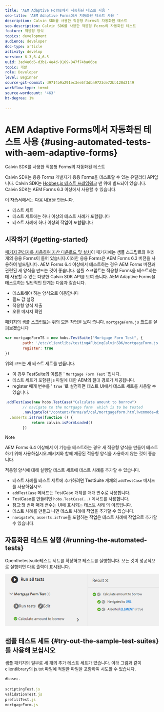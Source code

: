 ```yaml
---
title: 'AEM Adaptive Forms에서 자동화된 테스트 사용 '
seo-title: 'AEM Adaptive Forms에서 자동화된 테스트 사용 '
description: Calvin SDK를 사용한 적응형 Forms의 자동화된 테스트
seo-description: Calvin SDK를 사용한 적응형 Forms의 자동화된 테스트
feature: 적응형 양식
topics: development
audience: developer
doc-type: article
activity: develop
version: 6.3,6.4,6.5
uuid: 3ad4e6d6-d3b1-4e4d-9169-847f74ba06be
topic: 개발
role: Developer
level: Beginner
source-git-commit: d9714b9a291ec3ee5f3dba9723de72bb120d2149
workflow-type: tm+mt
source-wordcount: '463'
ht-degree: 1%

---
```



# AEM Adaptive Forms에서 자동화된 테스트 사용 {#using-automated-tests-with-aem-adaptive-forms}

Calvin SDK를 사용한 적응형 Forms의 자동화된 테스트

Calvin SDK는 응용 Forms 개발자가 응용 Forms을 테스트할 수 있는 유틸리티 API입니다. Calvin SDK는 [Hobbes.js 테스트 프레임워크](https://docs.adobe.com/docs/en/aem/6-3/develop/ref/test-api/index.html) 맨 위에 빌드되어 있습니다. Calvin SDK는 AEM Forms 6.3 이상에서 사용할 수 있습니다.

이 자습서에서는 다음 내용을 만듭니다.

* 테스트 세트
* 테스트 세트에는 하나 이상의 테스트 사례가 포함됩니다
* 테스트 사례에 하나 이상의 작업이 포함됩니다

## 시작하기 {#getting-started}

[패키지 관리자를 사용하여 자산 다운로드 및 설치](assets/testingadaptiveformsusingcalvinsdk1.zip)이 패키지에는 샘플 스크립트와 여러 개의 응용 Forms이 들어 있습니다.이러한 응용 Forms은 AEM Forms 6.3 버전을 사용하여 빌드됩니다. AEM Forms 6.4 이상에서 테스트하는 경우 AEM Forms 버전과 관련된 새 양식을 만드는 것이 좋습니다. 샘플 스크립트는 적응형 Forms을 테스트하는 데 사용할 수 있는 다양한 Calvin SDK API를 보여 줍니다. AEM Adaptive Forms을 테스트하는 일반적인 단계는 다음과 같습니다.

* 테스트해야 하는 양식으로 이동합니다
* 필드 값 설정
* 적응형 양식 제출
* 오류 메시지 확인

패키지의 샘플 스크립트는 위의 모든 작업을 보여 줍니다.
`mortgageForm.js` 코드를 살펴보겠습니다

```javascript
var mortgageFormTS = new hobs.TestSuite("Mortgage Form Test", {
        path: '/etc/clientlibs/testingAFUsingCalvinSDK/mortgageForm.js',
        register: true
})
```

위의 코드는 새 테스트 세트를 만듭니다.

* 이 경우 TestSuite의 이름은 &#39; `Mortgage Form Test` &#39;입니다.
* 테스트 세트가 포함된 js 파일에 대한 AEM의 절대 경로가 제공됩니다.
* register 매개 변수를 &#39; `true` &#39;로 설정하면 테스트 UI에서 테스트 세트를 사용할 수 있습니다.

```javascript
.addTestCase(new hobs.TestCase("Calculate amount to borrow")
        // navigate to the mortgage form  which is to be tested
        .navigateTo("/content/forms/af/cal/mortgageform.html?wcmmode=disabled")
  .asserts.isTrue(function () {
            return calvin.isFormLoaded()
        })
```

>[!NOTE]
>
>AEM Forms 6.4 이상에서 이 기능을 테스트하는 경우 새 적응형 양식을 만들어 테스트하기 위해 사용하십시오.패키지와 함께 제공된 적응형 양식을 사용하지 않는 것이 좋습니다.

적응형 양식에 대해 실행할 테스트 세트에 테스트 사례를 추가할 수 있습니다.

* 테스트 사례를 테스트 세트에 추가하려면 TestSuite 개체의 `addTestCase` 메서드를 사용하십시오.
* `addTestCase` 메서드는 TestCase 개체를 매개 변수로 사용합니다.
* TestCase를 만들려면 `hobs.TestCase(..)` 메서드를 사용합니다.
* 참고:첫 번째 매개 변수는 UI에 표시되는 테스트 사례 의 이름입니다.
* 테스트 사례를 만들고 나면 테스트 사례에 작업을 추가할 수 있습니다.
* `navigateTo`, `asserts.isTrue`을 포함하는 작업은 테스트 사례에 작업으로 추가할 수 있습니다.

## 자동화된 테스트 실행 {#running-the-automated-tests}

[](http://localhost:4502/libs/granite/testing/hobbes.html)Openthetestsuite테스트 세트를 확장하고 테스트를 실행합니다. 모든 것이 성공적으로 실행되면 다음 출력이 표시됩니다.

![calvinsdk](assets/calvinimage.png)

## 샘플 테스트 세트 {#try-out-the-sample-test-suites} 를 사용해 보십시오

샘플 패키지의 일부로 세 개의 추가 테스트 세트가 있습니다. 아래 그림과 같이 clientlibrary의 js.txt 파일에 적절한 파일을 포함하여 시도할 수 있습니다.

```javascript
#base=.

scriptingTest.js
validationTest.js
prefillTest.js
mortgageForm.js
```

